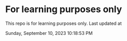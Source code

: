 # For learning purposes only
This repo is for learning purposes only.
Last updated at

Sunday, September 10, 2023 10:18:53 PM

